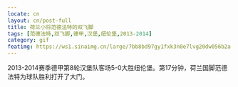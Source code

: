 ```yaml
---
locate: cn
layout: cn/post-full
title: 荷兰小将范德法特的双飞脚
tags: [范德法特,双飞脚,德甲,汉堡,纽伦堡,2013-2014]
category: gif
featimg: https://ws1.sinaimg.cn/large/7bb8bd97gy1fxk3n0e7lvg20dw056b2a.gif
---
```


2013-2014赛季德甲第8轮汉堡队客场5-0大胜纽伦堡。第17分钟，荷兰国脚范德法特为球队胜利打开了大门。